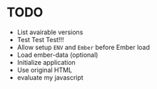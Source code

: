 # TODO

* List avairable versions
* Test Test Test!!!
* Allow setup `ENV` and `Ember` before Ember load
* Load ember-data (optional)
* Initialize application
* Use original HTML
* evaluate my javascript
